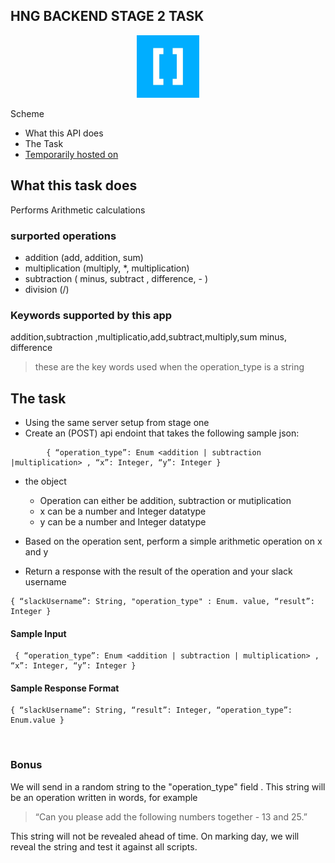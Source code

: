 

## HNG BACKEND STAGE 2 TASK
<center>
<img src="./hng.jpg" width="100px">
</center>

Scheme
*  What this API does
* The Task
* <a href="https://hng-backend2.up.railway.app/"> Temporarily hosted on </a>

<h2 id="#do"> What this task does</h2>
 Performs Arithmetic calculations

### surported operations
* addition (add, addition, sum)
* multiplication (multiply, *, multiplication)
* subtraction  ( minus, subtract , difference, -  )
* division (/)

### Keywords supported by this app
addition,subtraction ,multiplicatio,add,subtract,multiply,sum  minus, difference 
> these are the key words used when the operation_type is a string 


<h2 id="#task">The task</h2>

* Using the same server setup from stage one
* Create an (POST) api endoint that takes the following sample json:
```
        { “operation_type”: Enum <addition | subtraction |multiplication> , “x”: Integer, “y”: Integer }
```
* the object
    * Operation can either be addition, subtraction or mutiplication
    * x can be a number and Integer datatype
     * y can be a number and Integer datatype

* Based on the operation sent, perform a simple arithmetic operation on x and y
* Return a response with the result of the operation and your slack username
```
{ “slackUsername”: String, "operation_type" : Enum. value, “result”: Integer }
```
#### Sample Input
```
 { “operation_type”: Enum <addition | subtraction | multiplication> , “x”: Integer, “y”: Integer }
```
#### Sample Response Format 
```
{ “slackUsername”: String, “result”: Integer, “operation_type”: Enum.value }
```

<br />

### Bonus
We will send in a random string to the "operation_type" field . This string will be an operation written in words, for example  

> “Can you please add the following numbers together - 13 and 25.”

This string will not be revealed ahead of time. On marking day, we will reveal the string and test it against all scripts.
